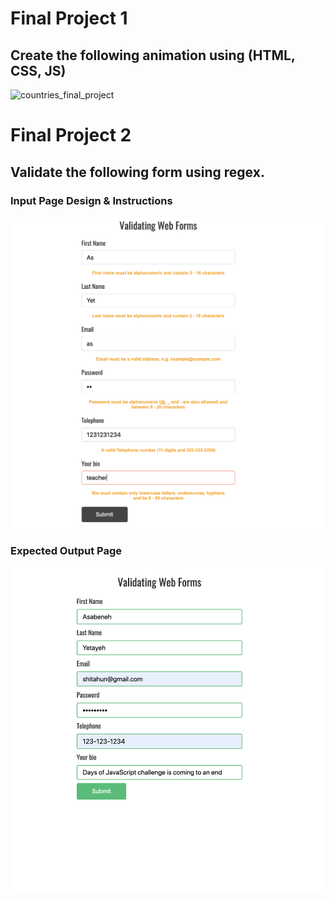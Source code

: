  # Final Project 1

## Create the following animation using (HTML, CSS, JS)

![countries_final_project](https://github.com/Asabeneh/30-Days-Of-JavaScript/raw/master/images/projects/dom_mini_project_countries_object_day_10.1.gif)


# Final Project 2

## Validate the following form using regex.

### Input Page Design & Instructions

![final_input_page](https://github.com/Asabeneh/30-Days-Of-JavaScript/raw/master/images/projects/dom_mini_project_form_validation_day_10.2.1.png)

### Expected Output Page

![final_output_page](https://github.com/Asabeneh/30-Days-Of-JavaScript/raw/master/images/projects/dom_mini_project_form_validation_day_10.2.png)

